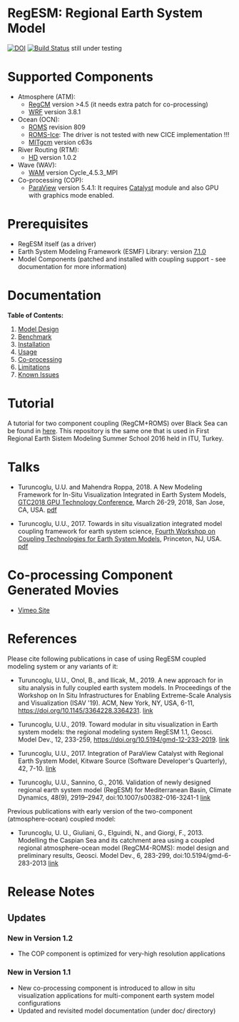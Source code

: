 RegESM: **Reg**ional **E**arth **S**ystem **M**odel
======

[![DOI](https://zenodo.org/badge/7665906.svg)](https://zenodo.org/badge/latestdoi/7665906)
[![Build Status](https://travis-ci.org/uturuncoglu/RegESM.svg?branch=master)](https://travis-ci.org/uturuncoglu/RegESM) still under testing

Supported Components
====================

* Atmosphere (ATM):
    * [RegCM](http://gforge.ictp.it/gf/project/regcm/) version >4.5 (it needs extra patch for co-processing)
    * [WRF](http://www2.mmm.ucar.edu/wrf/users/download/get_source.html) version 3.8.1
* Ocean (OCN): 
    * [ROMS](http://www.myroms.org) revision 809
    * [ROMS-Ice](https://github.com/kshedstrom/roms): The driver is not tested with new CICE implementation !!!
    * [MITgcm](http://mitgcm.org/download/) version c63s 
* River Routing (RTM): 
    * [HD](http://www.mpimet.mpg.de/en/science/the-land-in-the-earth-system/terrestrial-hydrology/hd-model.html) version 1.0.2
* Wave (WAV):
    * [WAM](http://journals.ametsoc.org/doi/pdf/10.1175/1520-0485(1988)018%3C1775:TWMTGO%3E2.0.CO%3B2) version Cycle\_4.5.3\_MPI
* Co-processing (COP):
    * [ParaView](http://www.paraview.org) version 5.4.1: It requires [Catalyst](http://www.paraview.org/in-situ/) module and also GPU with graphics mode enabled.

Prerequisites
=============

* RegESM itself (as a driver)
* Earth System Modeling Framework (ESMF) Library: version [7.1.0](http://www.earthsystemmodeling.org/download/data/releases.shtml#v7_1_0)
* Model Components (patched and installed with coupling support - see documentation for more information)

Documentation
=============
**Table of Contents:**

1. [Model Design](docs/01_Model_Design.md)
2. [Benchmark](docs/02_Benchmark.md)
3. [Installation](docs/03_Installation.md)
4. [Usage](docs/04_Usage.md)
5. [Co-processing](docs/05_Co_Processing.md)
6. [Limitations](docs/06_Limitations.md)
7. [Known Issues](docs/07_Known_Issues.md)

Tutorial
========

A tutorial for two component coupling (RegCM+ROMS) over Black Sea can be found in [here](https://github.com/uturuncoglu/summer_school-resm_2016). This repository is the same one that is used in First Regional Earth Sistem Modeling Summer School 2016 held in ITU, Turkey.

Talks
=====

* Turuncoglu, U.U. and Mahendra Roppa, 2018. A New Modeling Framework for In-Situ Visualization Integrated in Earth System Models, [GTC2018 GPU Technology Conference](https://2018gputechconf.smarteventscloud.com/connect/search.ww#loadSearch-searchPhrase=&searchType=session&tc=0&sortBy=abbreviationSort&p=), March 26-29, 2018, San Jose, CA,
USA. [pdf](https://drive.google.com/file/d/1b1jJodf-FB9GkjKNaZzqvHYe9_FcLJFm/view?usp=sharing)

* Turuncoglu, U.U., 2017. Towards in situ visualization integrated model coupling framework for earth system science, [Fourth Workshop on Coupling Technologies for Earth System Models](https://www.earthsystemcog.org/projects/cw2017/), Princeton, NJ, USA. [pdf](https://drive.google.com/open?id=0B9HveJUZae21MHhkMjB0al93SDQ)

Co-processing Component Generated Movies
========================================

* [Vimeo Site](https://vimeo.com/user63897523)

References
=============

Please cite following publications in case of using RegESM coupled modeling system or any variants of it:

* Turuncoglu, U.U., Onol, B., and Ilicak, M., 2019. A new approach for in situ analysis in fully coupled earth system models. In Proceedings of the Workshop on In Situ Infrastructures for Enabling Extreme-Scale Analysis and Visualization (ISAV '19). ACM, New York, NY, USA, 6-11, https://doi.org/10.1145/3364228.3364231. [link](https://dl.acm.org/citation.cfm?id=3364231)

* Turuncoglu, U.U., 2019. Toward modular in situ visualization in Earth system models: the regional modeling system RegESM 1.1, Geosci. Model Dev., 12, 233-259, https://doi.org/10.5194/gmd-12-233-2019. [link](https://www.geosci-model-dev.net/12/233/2019/)

* Turuncoglu, U.U., 2017. Integration of ParaView Catalyst with Regional Earth System Model, Kitware Source (Software Developer's Quarterly), 42, 7-10. [link](https://blog.kitware.com/integration-of-paraview-catalyst-with-regional-earth-system-model/) 

* Turuncoglu, U.U., Sannino, G., 2016. Validation of newly designed regional earth system model (RegESM) for Mediterranean Basin, Climate Dynamics, 48(9), 2919–2947, doi:10.1007/s00382-016-3241-1 [link](http://link.springer.com/article/10.1007/s00382-016-3241-1)

Previous publications with early version of the two-component (atmosphere-ocean) coupled model:

* Turuncoglu, U. U., Giuliani, G., Elguindi, N., and Giorgi, F., 2013. Modelling the Caspian Sea and its catchment area using a coupled regional atmosphere-ocean model (RegCM4-ROMS): model design and preliminary results, Geosci. Model Dev., 6, 283-299, doi:10.5194/gmd-6-283-2013 [link](http://www.geosci-model-dev.net/6/283/2013/)

Release Notes
=============
## Updates

### New in Version 1.2
* The COP component is optimized for very-high resolution applications

### New in Version 1.1
* New co-processing component is introduced to allow in situ visualization applications for multi-component earth system model configurations
* Updated and revisited model documentation (under doc/ directory)
